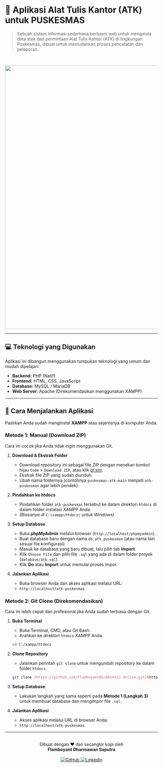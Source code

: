 # 🏥 Aplikasi Alat Tulis Kantor (ATK) untuk PUSKESMAS

> Sebuah sistem informasi sederhana berbasis web untuk mengelola data stok dan permintaan Alat Tulis Kantor (ATK) di lingkungan Puskesmas, dibuat untuk memudahkan proses pencatatan dan pelaporan.

<br>

<p align="center">
  <img width="1917" height="868" alt="atk" src="https://github.com/user-attachments/assets/1f54af95-77b5-4aca-896f-d42055582b28" />
</p>

---

## 💻 Teknologi yang Digunakan
Aplikasi ini dibangun menggunakan tumpukan teknologi yang umum dan mudah dipelajari:
* **Backend:** PHP (Natif)
* **Frontend:** HTML, CSS, JavaScript
* **Database:** MySQL / MariaDB
* **Web Server:** Apache (Direkomendasikan menggunakan XAMPP)

---

## 🚀 Cara Menjalankan Aplikasi

Pastikan Anda sudah menginstal **XAMPP** atau sejenisnya di komputer Anda.

### Metode 1: Manual (Download ZIP)
Cara ini cocok jika Anda tidak ingin menggunakan Git.

1.  **Download & Ekstrak Folder**
    * Download repository ini sebagai file ZIP dengan menekan tombol hijau `Code` > `Download ZIP`, atau klik [di sini](https://github.com/FlamboyantDS/Absensi-Online/archive/refs/heads/main.zip).
    * Ekstrak file ZIP yang sudah diunduh.
    * Ubah nama foldernya (contohnya `puskesmas-atk-main` menjadi `atk-puskesmas` agar lebih pendek).

2.  **Pindahkan ke htdocs**
    * Pindahkan folder `atk-puskesmas` tersebut ke dalam direktori `htdocs` di dalam folder instalasi XAMPP Anda.
    * *(Biasanya di `C:\xampp\htdocs\` untuk Windows)*

3.  **Setup Database**
    * Buka **phpMyAdmin** melalui browser (`http://localhost/phpmyadmin`).
    * Buat database baru dengan nama `db_atk_puskesmas` (atau nama lain sesuai file konfigurasi).
    * Masuk ke database yang baru dibuat, lalu pilih tab **Import**.
    * Klik `Choose File` dan pilih file `.sql` yang ada di dalam folder proyek (`database/atk.sql`).
    * Klik **Go** atau **Import** untuk memulai proses impor.

4.  **Jalankan Aplikasi**
    * Buka browser Anda dan akses aplikasi melalui URL:
    * `http://localhost/atk-puskesmas`

### Metode 2: Git Clone (Direkomendasikan)
Cara ini lebih cepat dan profesional jika Anda sudah terbiasa dengan Git.

1.  **Buka Terminal**
    * Buka Terminal, CMD, atau Git Bash.
    * Arahkan ke direktori `htdocs` XAMPP Anda.
    ```bash
    cd C:/xampp/htdocs
    ```

2.  **Clone Repository**
    * Jalankan perintah `git clone` untuk mengunduh repository ke dalam folder `htdocs`.
    ```bash
    git clone [https://github.com/FlamboyantDS/Absensi-Online.git](https://github.com/FlamboyantDS/Absensi-Online.git) atk-puskesmas
    ```

3.  **Setup Database**
    * Lakukan langkah yang sama seperti pada **Metode 1 (Langkah 3)** untuk membuat database dan mengimpor file `.sql`.

4.  **Jalankan Aplikasi**
    * Akses aplikasi melalui URL di browser Anda:
    * `http://localhost/atk-puskesmas`

---

<br>

<div align="center">
  Dibuat dengan ❤️ dan secangkir kopi oleh <br>
  <strong>Flamboyant Dharmawan Saputra</strong>
  <br><br>
  <a href="https://github.com/FlamboyantDS">
    <img src="https://img.shields.io/badge/GitHub-181717?style=for-the-badge&logo=github&logoColor=white" alt="GitHub"/>
  </a>
  <a href="https://www.linkedin.com/in/flamboyant-dees-38981b212/">
    <img src="https://img.shields.io/badge/LinkedIn-0A66C2?style=for-the-badge&logo=linkedin&logoColor=white" alt="LinkedIn"/>
  </a>
</div>
